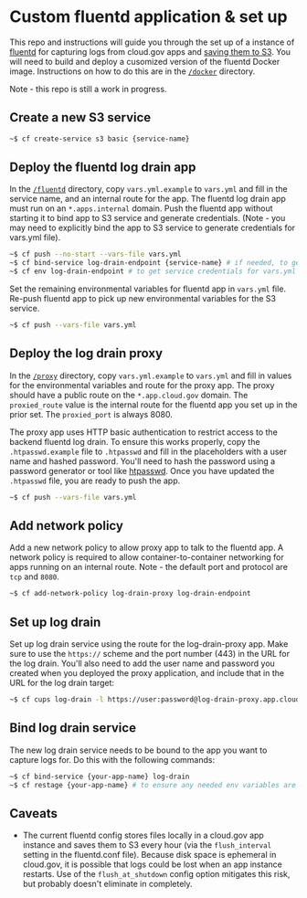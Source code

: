 # Custom fluentd application & set up

This repo and instructions will guide you through the set up of a instance of [fluentd](https://www.fluentd.org/) for capturing logs from cloud.gov apps and [saving them to S3](https://docs.fluentd.org/how-to-guides/apache-to-s3). You will need to build and deploy a cusomized version of the fluentd Docker image. Instructions on how to do this are in the [`/docker`](docker) directory.

Note - this repo is still a work in progress.

## Create a new S3 service

```bash
~$ cf create-service s3 basic {service-name}
```
## Deploy the fluentd log drain app

In the [`/fluentd`](fluentd) directory, copy `vars.yml.example` to `vars.yml` and fill in the service name, and an internal route for the app. The fluentd log drain app must run on an `*.apps.internal` domain. Push the fluentd app without starting it to bind app to S3 service and generate credentials. (Note - you may need to explicitly bind the app to S3 service to generate credentials for vars.yml file).

```bash
~$ cf push --no-start --vars-file vars.yml
~$ cf bind-service log-drain-endpoint {service-name} # if needed, to generate service credentials
~$ cf env log-drain-endpoint # to get service credentials for vars.yml file
```

Set the remaining environmental variables for fluentd app in `vars.yml` file. Re-push fluentd app to pick up new environmental variables for the S3 service.

```bash
~$ cf push --vars-file vars.yml
```
## Deploy the log drain proxy

In the [`/proxy`](proxy) directory, copy `vars.yml.example` to `vars.yml` and fill in values for the environmental variables and route for the proxy app. The proxy should have a public route on the `*.app.cloud.gov` domain. The `proxied_route` value is the internal route for the fluentd app you set up in the prior set. The `proxied_port` is always 8080.

The proxy app uses HTTP basic authentication to restrict access to the backend fluentd log drain. To ensure this works properly, copy the `.htpasswd.example` file to `.htpasswd` and fill in the placeholders with a user name and hashed password. You'll need to hash the password using a password generator or tool like [htpasswd](https://httpd.apache.org/docs/2.4/programs/htpasswd.html). Once you have updated the `.htpasswd` file, you are ready to push the app.


```bash
~$ cf push --vars-file vars.yml
```

## Add network policy

Add a new network policy to allow proxy app to talk to the fluentd app. A network policy is required to allow container-to-container networking for apps running on an internal route. Note - the default port and protocol are `tcp` and `8080`.

```bash
~$ cf add-network-policy log-drain-proxy log-drain-endpoint
```

## Set up log drain

Set up log drain service using the route for the log-drain-proxy app. Make sure to use the `https://` scheme and the port number (443) in the URL for the log drain. You'll also need to add the user name and password you created when you deployed the proxy application, and include that in the URL for the log drain target:

```bash
~$ cf cups log-drain -l https://user:password@log-drain-proxy.app.cloud.gov:443/
```

## Bind log drain service

The new log drain service needs to be bound to the app you want to capture logs for. Do this with the following commands:

```bash
~$ cf bind-service {your-app-name} log-drain
~$ cf restage {your-app-name} # to ensure any needed env variables are picked up by the app
```

## Caveats

* The current fluentd config stores files locally in a cloud.gov app instance and saves them to S3 every hour (via the `flush_interval` setting in the fluentd.conf file). Because disk space is ephemeral in cloud.gov, it is possible that logs could be lost when an app instance restarts. Use of the `flush_at_shutdown` config option mitigates this risk, but probably doesn't eliminate in completely.
